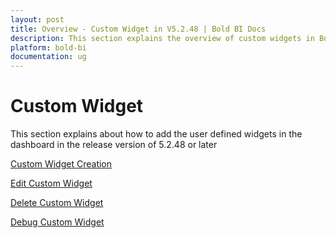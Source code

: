 ```yaml
---
layout: post
title: Overview - Custom Widget in V5.2.48 | Bold BI Docs
description: This section explains the overview of custom widgets in Bold BI v5.2.48 or later versions. Also, know about requirements for developing custom widget(s).
platform: bold-bi
documentation: ug
---
```


# Custom Widget

This section explains about how to add the user defined widgets in the dashboard in the release version of 5.2.48 or later

[Custom Widget Creation](/embedded-bi/visualizing-data/visualization-widgets/custom-widget/v5.2.48-or-later/create-new-custom-widget/)

[Edit Custom Widget](/embedded-bi/visualizing-data/visualization-widgets/custom-widget/v5.2.48-or-later/editing-existing-custom-widget/)

[Delete Custom Widget](/embedded-bi/visualizing-data/visualization-widgets/custom-widget/v5.2.48-or-later/delete-custom-widget/)

[Debug Custom Widget](/embedded-bi/visualizing-data/visualization-widgets/custom-widget/v5.2.48-or-later/debugging-custom-widget/)


